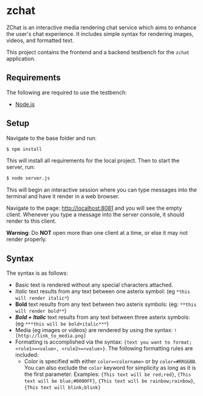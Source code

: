 # zchat
ZChat is an interactive media rendering chat service which aims to enhance the user's chat experience.  It includes simple syntax for rendering images, videos, and formatted text.

This project contains the frontend and a backend testbench for the `zchat` application.

## Requirements
The following are required to use the testbench:

* [Node.js](https://nodejs.org/)

## Setup
Navigate to the base folder and run:

```bash
$ npm install
```

This will install all requirements for the local project.  Then to start the server, run:

```bash
$ node server.js
```

This will begin an interactive session where you can type messages into the terminal and have it render in a web browser.

Navigate to the page: [http://localhost:8081](http://localhost:8081) and you will see the empty client.  Whenever you type a message into the server console, it should render to this client.

**Warning**: Do **NOT** open more than one client at a time, or else it may not render properly.


## Syntax
The syntax is as follows:

* Basic text is rendered without any special characters attached.
* *Italic* text results from any text between one asterix symbol: (eg `*this will render italic*`)
* **Bold** text results from any text between two asterix symbols: (eg: `**this will render bold**`)
* ***Bold + Italic*** text results from any text between three asterix symbols: (eg `***this will be bold+italic***`)
* Media (eg images or videos) are rendered by using the syntax: `![http://link_to_media.png]`
* Formatting is accomplished via the syntax: `{text you want to format;<rule1>=<value>, <rule2>=<value>}`.  The following formatting rules are included:
  * Color is specified with either `color=<colorname>` or by `color=#RRGGBB`.  You can also exclude the `color` keyword for simplicity as long as it is the first parameter.  Examples: `{This text will be red;red}`, `{This text will be blue;#0000FF}`, `{This text will be rainbow;rainbow}`, `{This text will blink;blink}`
